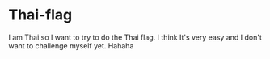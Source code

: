 # Thai-flag
I am Thai so I want to try to do the Thai flag. I think It's very easy and I don't want to challenge myself yet. Hahaha
